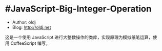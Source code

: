 #JavaScript-Big-Integer-Operation
================================

 * Author: oldj
 * Blog: http://oldj.net

这是一个使用 JavaScript 进行大整数操作的类库，实现原理为模拟纸笔运算，使用 CoffeeScript 编写。
